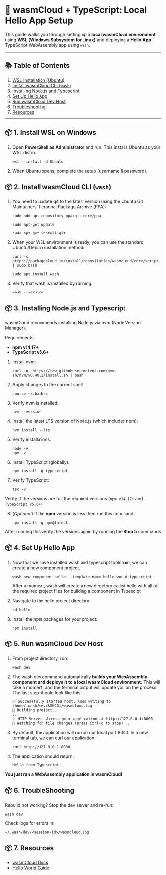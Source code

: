 # 🚀 wasmCloud + TypeScript: Local Hello App Setup

This guide walks you through setting up a **local wasmCloud environment** using **WSL (Windows Subsystem for Linux)** and deploying a **Hello App** TypeScript WebAssembly app using `wash`.

---

## 📚 Table of Contents

1. [WSL Installation (Ubuntu)](#-1-install-wsl-on-windows)
2. [Install wasmCloud CLI (`wash`)](#-2-install-wash-cli)
3. [Installing Node.js and Typescript](#-3-installing-node-js-and-typescript)
4. [Set Up Hello App](#-4-create-a-hello-world-app)
5. [Run wasmCloud Dev Host](#-5-run-the-local-wasmcloud-dev-host)
6. [Troubleshooting](#-6-troubleshooting)
7. [Resources](#-7-resources)

---

## 📦 1. Install WSL on Windows

1. Open **PowerShell as Administrator** and run:
This installs Ubuntu as your WSL distro.
   ```powershell
   wsl --install -d Ubuntu
2. When Ubuntu opens, complete the setup (username & password).

    
## 📦 2. Install wasmCloud CLI (`wash`)

1. You need to update git to the latest version using the Ubuntu Git Maintainers' Personal Package Archive (PPA):
    ```shell
    sudo add-apt-repository ppa:git-core/ppa
    ```
    ```shell
    sudo apt-get update
    ```
    ```shell
    sudo apt-get install git
    ```
2. When your WSL environment is ready, you can use the standard Ubuntu/Debian installation method:
    ```shell
    curl -s https://packagecloud.io/install/repositories/wasmcloud/core/script.deb.sh | sudo bash
    ```
    ```shell
    sudo apt install wash
    ```
3. Verify that wash is installed by running:
    ```shell
    wash --version
    ```
## 📦 3. Installing Node.js and Typescript
wasmCloud recommends installing Node.js via nvm (Node Version Manager).

Requirements:
- **npm v14.17+**
- **TypeScript v5.6+**

1. Install nvm:
    ```shell
    curl -o- https://raw.githubusercontent.com/nvm-sh/nvm/v0.40.1/install.sh | bash
2. Apply changes to the current shell:
    ```shell
    source ~/.bashrc
3. Verify nvm is installed:
    ```shell
    nvm --version
4. Install the latest LTS version of Node.js (which includes npm):
    ```shell
    nvm install --lts
5. Verify installations:
    ```shell
    node -v
    npm -v
6. Install TypeScript (globally):
    ```shell
    npm install -g typescript
7. Verify TypeScript:
    ```shell
    tsc -v
    ```
Verify If the versions are full the required versions (`npm v14.17+` and `TypeScript v5.6+`)

8. (*Optional*) If the **npm** version is less then run this command
    ```shell
    npm install -g npm@latest
    ```
After running this verify the versions again by running the **Step 5** commands


## 📦 4. Set Up Hello App
1. Now that we have installed wash and typescript toolchain, we can create a new component project.
    ```shell
    wash new component hello --template-name hello-world-typescript
    ```
    After a moment, wash will create a new directory called hello with all of the required project files for building a component in Typescipt

2. Navigate to the hello project directory:
    ```shell
    cd hello
3. Install the npm packages for your project:
    ```shell
    npm install
## 📦 5. Run wasmCloud Dev Host
1. From project directory, run:
    ```shell
    wash dev
    ```
2. The wash dev command automatically **builds your WebAssembly component and deploys it to a local wasmCloud environment.** This will take a moment, and the terminal output will update you on the process. The last step should look like this:
    ```text
    ✅ Successfully started host, logs writing to /home/.wash/dev/kSKCGi/wasmcloud.log
    🚧 Building project...
    ...
    ✨ HTTP Server: Access your application at http://127.0.0.1:8000
    👀 Watching for file changes (press Ctrl+c to stop)...
3. By default, the application will run on our local port 8000. In a new terminal tab, we can curl our application:
    ```shell
    curl http://127.0.0.1:8000
    ```
4. The application should return:
    ```text
    Hello from Typescript!
    ```
   
**You just ran a WebAssembly application in wasmCloud!**

## 📦 6. TroubleShooting

Rebuild not working? Stop the dev server and re-run:
```shell
wash dev
```
Check logs for errors in:
```shell
~/.wash/dev/<session-id>/wasmcloud.log
```

## 📦 7. Resources
- [wasmCloud Docs](https://wasmcloud.com/docs)
- [Hello World Guide](https://wasmcloud.com/docs/tour/hello-world/?lang=typescript&os=windows)

